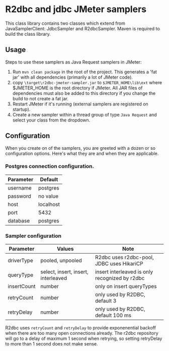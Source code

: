 # R2dbc and jdbc JMeter samplers

This class library contains two classes which extend from JavaSamplerClient: JdbcSampler and R2dbcSampler.
Maven is required to build the class library. 

## Usage

Steps to use these samplers as Java Request samplers in JMeter:

1. Run `mvn clean package` in the root of the project. This generates a 'fat jar' with all dependencies 
(primarily a lot of JMeter code).
2. copy `\target\r2dbc-jmeter-sampler.jar` to `$JMETER_HOME\lib\ext` where $JMETER_HOME is the root directory if JMeter.
All JAR files of dependencies must also be added to this directory if you change the build to not create a fat jar.
3. Restart JMeter if it's running (external samplers are registered on startup).
4. Create a new sampler within a thread group of type `Java Request` and select your class from the dropdown.

## Configuration

When you create on of the samplers, you are greeted with a dozen or so configuration options. 
Here's what they are and when they are applicable.

### Postgres connection configuration.

| Parameter  | Default  |
|---|---|
| username  | postgres  |
| password | no value |  
| host | localhost  | 
| port | 5432  | 
| database | postgres | 

### Sampler configuration

| Parameter | Values | Note |
|---|---|---|
| driverType | pooled, unpooled | R2dbc uses r2dbc-pool, JDBC uses HikariCP |
| queryType | select, insert, insert, interleaved | insert interleaved is only recognized by r2dbc |
| insertCount | number | only on insert queryTypes | 
| retryCount | number | only used by R2DBC, default 3 |
| retryDelay | number | only used by R2DBC, default 100 ms|

R2dbc uses `retryCount` and `retryDelay` to provide exponenential backoff when there are 
too many open connections already. The r2dbc repository will go to a delay of maximum 
1 second when retrying, so setting retryDelay to more than 1 second does not make sense.